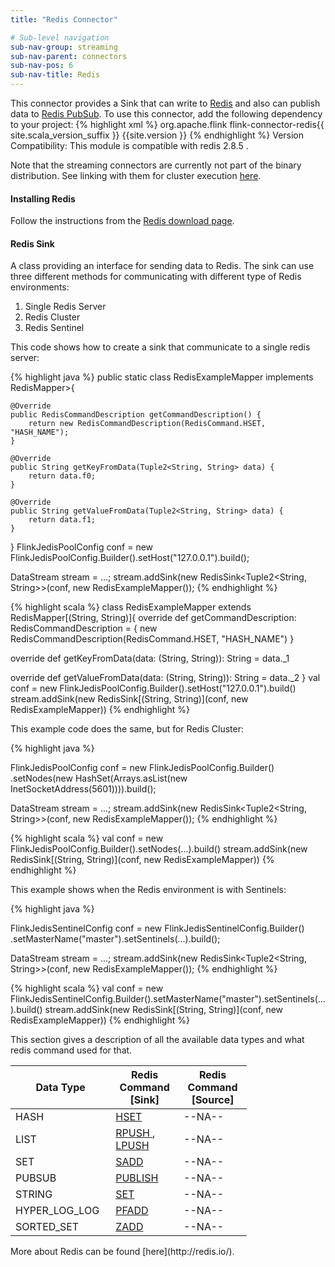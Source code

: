 ```yaml
---
title: "Redis Connector"

# Sub-level navigation
sub-nav-group: streaming
sub-nav-parent: connectors
sub-nav-pos: 6
sub-nav-title: Redis
---
```

<!--
Licensed to the Apache Software Foundation (ASF) under one
or more contributor license agreements.  See the NOTICE file
distributed with this work for additional information
regarding copyright ownership.  The ASF licenses this file
to you under the Apache License, Version 2.0 (the
"License"); you may not use this file except in compliance
with the License.  You may obtain a copy of the License at

  http://www.apache.org/licenses/LICENSE-2.0

Unless required by applicable law or agreed to in writing,
software distributed under the License is distributed on an
"AS IS" BASIS, WITHOUT WARRANTIES OR CONDITIONS OF ANY
KIND, either express or implied.  See the License for the
specific language governing permissions and limitations
under the License.
-->

This connector provides a Sink that can write to
[Redis](http://redis.io/) and also can publish data to [Redis PubSub](http://redis.io/topics/pubsub). To use this connector, add the
following dependency to your project:
{% highlight xml %}
<dependency>
  <groupId>org.apache.flink</groupId>
  <artifactId>flink-connector-redis{{ site.scala_version_suffix }}</artifactId>
  <version>{{site.version }}</version>
</dependency>
{% endhighlight %}
Version Compatibility: This module is compatible with redis 2.8.5 .

Note that the streaming connectors are currently not part of the binary distribution. See linking with them for cluster execution [here]({{site.baseurl}}/apis/cluster_execution.html#linking-with-modules-not-contained-in-the-binary-distribution).

#### Installing Redis
Follow the instructions from the [Redis download page](http://redis.io/download).

#### Redis Sink
A class providing an interface for sending data to Redis. 
The sink can use three different methods for communicating with different type of Redis environments:
1. Single Redis Server
2. Redis Cluster
3. Redis Sentinel

This code shows how to create a sink that communicate to a single redis server:

<div class="codetabs" markdown="1">
<div data-lang="java" markdown="1">
{% highlight java %}
public static class RedisExampleMapper implements RedisMapper<Tuple2<String, String>>{

    @Override
    public RedisCommandDescription getCommandDescription() {
        return new RedisCommandDescription(RedisCommand.HSET, "HASH_NAME");
    }

    @Override
    public String getKeyFromData(Tuple2<String, String> data) {
        return data.f0;
    }

    @Override
    public String getValueFromData(Tuple2<String, String> data) {
        return data.f1;
    }
}
FlinkJedisPoolConfig conf = new FlinkJedisPoolConfig.Builder().setHost("127.0.0.1").build();

DataStream<String> stream = ...;
stream.addSink(new RedisSink<Tuple2<String, String>>(conf, new RedisExampleMapper());
{% endhighlight %}
</div>
<div data-lang="scala" markdown="1">
{% highlight scala %}
class RedisExampleMapper extends RedisMapper[(String, String)]{
  override def getCommandDescription: RedisCommandDescription = {
    new RedisCommandDescription(RedisCommand.HSET, "HASH_NAME")
  }

  override def getKeyFromData(data: (String, String)): String = data._1

  override def getValueFromData(data: (String, String)): String = data._2
}
val conf = new FlinkJedisPoolConfig.Builder().setHost("127.0.0.1").build()
stream.addSink(new RedisSink[(String, String)](conf, new RedisExampleMapper))
{% endhighlight %}
</div>
</div>

This example code does the same, but for Redis Cluster:

<div class="codetabs" markdown="1">
<div data-lang="java" markdown="1">
{% highlight java %}

FlinkJedisPoolConfig conf = new FlinkJedisPoolConfig.Builder()
    .setNodes(new HashSet<InetSocketAddress>(Arrays.asList(new InetSocketAddress(5601)))).build();

DataStream<String> stream = ...;
stream.addSink(new RedisSink<Tuple2<String, String>>(conf, new RedisExampleMapper());
{% endhighlight %}
</div>
<div data-lang="scala" markdown="1">
{% highlight scala %}
val conf = new FlinkJedisPoolConfig.Builder().setNodes(...).build()
stream.addSink(new RedisSink[(String, String)](conf, new RedisExampleMapper))
{% endhighlight %}
</div>
</div>

This example shows when the Redis environment is with Sentinels:

<div class="codetabs" markdown="1">
<div data-lang="java" markdown="1">
{% highlight java %}

FlinkJedisSentinelConfig conf = new FlinkJedisSentinelConfig.Builder()
    .setMasterName("master").setSentinels(...).build();

DataStream<String> stream = ...;
stream.addSink(new RedisSink<Tuple2<String, String>>(conf, new RedisExampleMapper());
{% endhighlight %}
</div>
<div data-lang="scala" markdown="1">
{% highlight scala %}
val conf = new FlinkJedisSentinelConfig.Builder().setMasterName("master").setSentinels(...).build()
stream.addSink(new RedisSink[(String, String)](conf, new RedisExampleMapper))
{% endhighlight %}
</div>
</div>

This section gives a description of all the available data types and what redis command used for that.

<table class="table table-bordered" style="width: 75%">
    <thead>
        <tr>
          <th class="text-center" style="width: 20%">Data Type</th>
          <th class="text-center" style="width: 25%">Redis Command [Sink]</th>
          <th class="text-center" style="width: 25%">Redis Command [Source]</th>
        </tr>
      </thead>
      <tbody>
        <tr>
            <td>HASH</td><td><a href="http://redis.io/commands/hset"> HSET</a></td><td>--NA--</td>
        </tr>
        <tr>
            <td>LIST</td><td>
                <a href="http://redis.io/commands/rpush"> RPUSH </a>,
                <a href="http://redis.io/commands/lpush"> LPUSH </a>
            </td><td>--NA--</td>
        </tr>
        <tr>
            <td>SET</td><td><a href="http://redis.io/commands/rpush"> SADD</a></td><td>--NA--</td>
        </tr>
        <tr>
            <td>PUBSUB</td><td><a href="http://redis.io/commands/publish">PUBLISH</a></td><td>--NA--</td>
        </tr>
        <tr>
            <td>STRING</td><td><a href="http://redis.io/commands/set">SET</a></td><td>--NA--</td>
        </tr>
        <tr>
            <td>HYPER_LOG_LOG</td><td><a href="http://redis.io/commands/pfadd">PFADD</a></td><td>--NA--</td>
        </tr>
        <tr>
            <td>SORTED_SET</td><td><a href="http://redis.io/commands/zadd">ZADD</a></td><td>--NA--</td>
        </tr>                
      </tbody>
</table>
More about Redis can be found [here](http://redis.io/).
